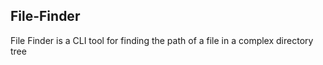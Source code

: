 ## File-Finder
File Finder is a CLI tool for finding the path of a file in a complex directory tree
